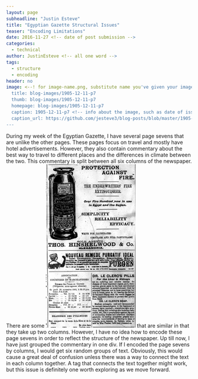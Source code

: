 ```yaml
---
layout: page
subheadline: "Justin Esteve"
title: "Egyptian Gazette Structural Issues"
teaser: "Encoding Limitations"
date: 2016-11-27 <!-- date of post submission -->
categories:
  - technical
author: JustinEsteve <!-- all one word -->
tags:
  - structure
  - encoding
header: no
image: <--! for image-name.png, substitute name you've given your image file -->
  title: blog-images/1905-12-11-p7
  thumb: blog-images/1905-12-11-p7
  homepage: blog-images/1905-12-11-p7
  caption: 1905-12-11-p7 <!-- info about the image, such as date of issue -->
  caption_url: https://github.com/jesteve3/blog-posts/blob/master/1905-12-11-p7.jpg <!-- link-to-page-containing-text? -->>
---
```

During my week of the Egyptian Gazette, I have several page sevens that are unlike the other pages. These pages focus on travel and mostly have hotel advertisements. However, they also contain commentary about the best way to travel to different places and the differences in climate between the two. This commentary is split between all six columns of the newspaper. There are some ![advertisements](1905-12-11-p8-Structure.png) that are similar in that they take up two columns. However, I have no idea how to encode these page sevens in order to reflect the structure of the newspaper. Up till now, I have just grouped the commentary in one div. If I encoded the page sevens by columns, I would get six random groups of text. Obviously, this would cause a great deal of confusion unless there was a way to connect the text in each column together. A tag that connects the text together might work, but this issue is definitely one worth exploring as we move forward.
